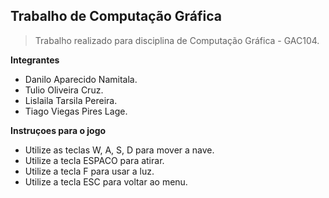 ## Trabalho de Computação Gráfica

>Trabalho realizado para disciplina de Computação Gráfica - GAC104.

**Integrantes**
- Danilo Aparecido Namitala.
- Tulio Oliveira Cruz.
- Lislaila Tarsila Pereira.
- Tiago Viegas Pires Lage.

**Instruçoes para o jogo**
- Utilize as teclas W, A, S, D para mover a nave.
- Utilize a tecla ESPACO para atirar.
- Utilize a tecla F para usar a luz.
- Utilize a tecla ESC para voltar ao menu.